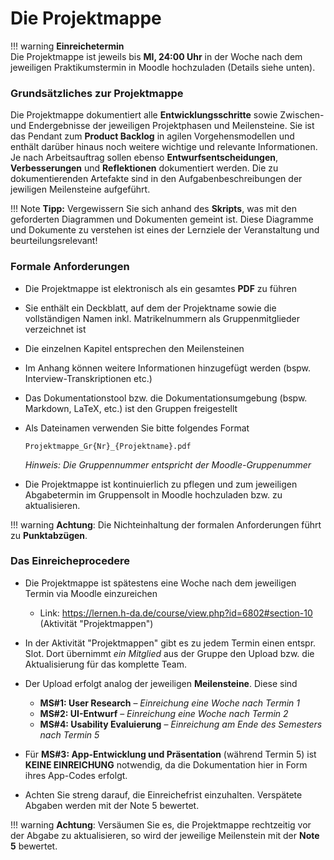 # Die Projektmappe

<!--
!!! warning
    **Grundsätzliches zur Projektmappe**  
    Die Projektmappe ist elektronisch als PDF zu führen und vor jedem Termin in den jeweiligen Übungsslot in Moodle hochzuladen. 

    Bitte verwenden Sie folgendes Format für den Dateinamen:  
    `Projektmappe_Gr{Nr}_{Projektname}.pdf`

    Bitte vermerken Sie auch die Namen alle Teammitglieder auf dem Deckblatt.
-->

!!! warning
    **Einreichetermin**  
    Die Projektmappe ist jeweils bis **MI, 24:00 Uhr** in der Woche nach dem jeweiligen Praktikumstermin in Moodle hochzuladen (Details siehe unten).

### Grundsätzliches zur Projektmappe

Die Projektmappe dokumentiert alle **Entwicklungsschritte** sowie Zwischen- und Endergebnisse der jeweiligen Projektphasen und Meilensteine. 
Sie ist das Pendant zum **Product Backlog** in agilen Vorgehensmodellen und enthält darüber hinaus noch weitere wichtige und relevante Informationen. 
Je nach Arbeitsauftrag sollen ebenso **Entwurfsentscheidungen**, **Verbesserungen** und **Reflektionen** dokumentiert werden. Die zu dokumentierenden Artefakte sind in den Aufgabenbeschreibungen der jewiligen Meilensteine aufgeführt.

!!! Note
    **Tipp:** Vergewissern Sie sich anhand des **Skripts**, was mit den geforderten Diagrammen und Dokumenten gemeint ist. Diese Diagramme und Dokumente zu verstehen ist eines der Lernziele der Veranstaltung und beurteilungsrelevant!


### Formale Anforderungen

- Die Projektmappe ist elektronisch als ein gesamtes **PDF** zu führen 
- Sie enthält ein Deckblatt, auf dem der Projektname sowie die vollständigen Namen inkl. Matrikelnummern als Gruppenmitglieder verzeichnet ist
- Die einzelnen Kapitel entsprechen den Meilensteinen
- Im Anhang können weitere Informationen hinzugefügt werden (bspw. Interview-Transkriptionen etc.)
- Das Dokumentationstool bzw. die Dokumentationsumgebung (bspw. Markdown, LaTeX, etc.) ist den Gruppen freigestellt
- Als Dateinamen verwenden Sie bitte folgendes Format

    `Projektmappe_Gr{Nr}_{Projektname}.pdf`

    _Hinweis: Die Gruppennummer entspricht der Moodle-Gruppenummer_

- Die Projektmappe ist kontinuierlich zu pflegen und zum jeweiligen Abgabetermin im Gruppensolt in Moodle hochzuladen bzw. zu aktualisieren.

!!! warning
    **Achtung**: Die Nichteinhaltung der formalen Anforderungen führt zu **Punktabzügen**.


### Das Einreicheprocedere

- Die Projektmappe ist spätestens eine Woche nach dem jeweiligen Termin via Moodle einzureichen
    - Link: <https://lernen.h-da.de/course/view.php?id=6802#section-10> (Aktivität "Projektmappen")
- In der Aktivität "Projektmappen" gibt es zu jedem Termin einen entspr. Slot. Dort übernimmt _ein Mitglied_ aus der Gruppe den Upload bzw. die Aktualisierung für das komplette Team.
- Der Upload erfolgt analog der jeweiligen **Meilensteine**. Diese sind
    - **MS#1: User Research** – _Einreichung eine Woche nach Termin 1_
    - **MS#2: UI-Entwurf** – _Einreichung eine Woche nach Termin 2_
    - **MS#4: Usability Evaluierung** – _Einreichung am Ende des Semesters nach Termin 5_
  
- Für **MS#3: App-Entwicklung und Präsentation** (während Termin 5) ist **KEINE EINREICHUNG** notwendig, da die Dokumentation hier in Form ihres App-Codes erfolgt.
- Achten Sie streng darauf, die Einreichefrist einzuhalten. Verspätete Abgaben werden mit der Note 5 bewertet.

!!! warning
    **Achtung**: Versäumen Sie es, die Projektmappe rechtzeitig vor der Abgabe zu aktualisieren, so wird der jeweilige Meilenstein mit der **Note 5** bewertet. 




<!-- 
!!! Warning
    **Hinweis:** Sie müssen die Projektmappe bei **jedem Praktikumstermin** dabei haben!
-->

<!--
Sammeln Sie **projektbegleitend** alle Dokumente, die in den nachfolgend beschriebenen Teilaufgaben verlangt werden, in einer **Projektmappe**. Die Projektmappe legen Sie dem Betreuer bei **jedem Praktikumstermin** mit den **Ergebnissen des vorigen Termins** vor. Insbesondere dient sie Ihnen selbst aber als Arbeitsunterlage und Referenz für die nächsten Schritte. 

**Formale Anforderungen** an die Projektmappe:

* Schnellhefter oder ähnliches, keine fliegenden Blätter (bei Papierform); PDF-Binder mit allen Dokumenten in einer Datei (bei elektronischer Fassung)
* Deckblatt mit Namen
* die einzelnen Dokumente sind sortiert entsprechend der Reihenfolge der Teilaufgaben
* alle Dokumente repräsentieren den aktuellen Stand, veraltete Versionen werden aussortiert
* die Diagramme gerne als Handskizzen; halten Sie sich nicht mit irgendwelchen Tools auf
* Texte bitte mit irgendeiner Textverarbeitung getippt und ausgedruckt
-->

